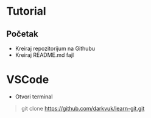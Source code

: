 # Tutorial

## Početak
- Kreiraj repozitorijum na Githubu
- Kreiraj README.md fajl

# VSCode
- Otvori terminal
> git clone https://github.com/darkvuk/learn-git.git
